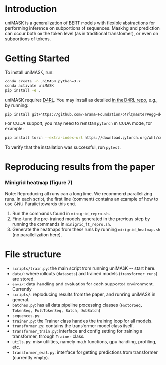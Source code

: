 # Introduction 

uniMASK is a generalization of BERT models with flexible abstractions for performing inference on subportions of 
sequences. Masking and prediction can occur both on the token level (as in traditional transformer), or even on 
subportions of tokens.

# Getting Started
To install uniMASK, run:

```bash
conda create -n uniMASK python=3.7
conda activate uniMASK
pip install -e .
```

uniMASK requires [D4RL](https://github.com/Farama-Foundation/D4RL).
You may install as detailed [in the D4RL repo](https://github.com/Farama-Foundation/D4RL#setup), e.g., by running:
```bash
pip install git+https://github.com/Farama-Foundation/d4rl@master#egg=d4rl
```

For CUDA support, you may need to reinstall `pytorch` in CUDA mode, for example:
```bash
pip install torch --extra-index-url https://download.pytorch.org/whl/cu116
```

To verify that the installation was successful, run `pytest`.

# Reproducing results from the paper
### Minigrid heatmap (figure 7)
Note: Reproducing all runs can a long time. We recommend parallelizing runs.
In each script, the first line (comment) contains an example of how to use GNU Parallel towards this end.

1. Run the commands found in `minigrid_repro.sh`.
2. Fine-tune the pre-trained models generated in the previous step by running the commands in `minigrid_ft_repro.sh`.
3. Generate the heatmaps from these runs by running `minigrid_heatmap.sh` (no parallelization here).

# File structure
- `scripts/train.py`: the main script from running uniMASK -- start here.
- `data/`: where rollouts (`datasets`) and trained models (`transformer_runs`) are stored. 
- `envs/`: data-handling and evaluation for each supported environment. Currently
- `scripts/`: reproducing results from the paper, and running uniMASK in general.
- `batches.py`: has all data pipeline processing classes (`FactorSeq, TokenSeq, FullTokenSeq, Batch, SubBatch`)
- `sequences.py`:
- `trainer.py`: the Trainer class handles the training loop for all models.
- `transformer.py`: contains the transformer model class itself.
- `transformer_train.py`: interface and config setting for training a transformer, through `Trainer` class.
- `utils.py`: misc utilities, namely math functions, gpu handling, profiling, etc.
- `transformer_eval.py`: interface for getting predictions from transformer (currently empty).